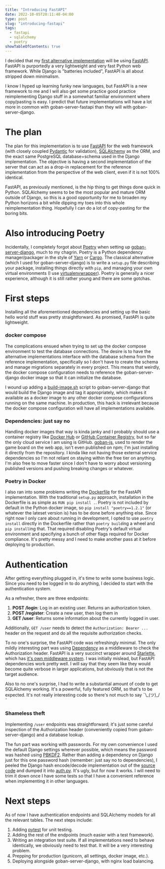 ```yaml
---
title: "Introducing FastAPI"
date: 2022-10-05T20:11:48-04:00
type: post
slug: "introducing-fastapi"
tags:
  - fastapi
  - sqlalchemy
  - poetry
showTableOfContents: true
---
```


I decided that my [first alternative implementation](https://github.com/go-recordkeeper/goban-server-fastapi) will be using [FastAPI](https://fastapi.tiangolo.com/). FastAPI is purportedly a very lightweight and very fast Python web framework. While Django is "batteries included", FastAPI is all about stripped down minimalism. 

I know I hyped up learning funky new languages, but FastAPI is a new framework to me and I will also get some practice good practice reimplementing Django stuff in a somewhat familiar environment where copy/pasting is easy. I predict that future implementations will have a lot more in common with goban-server-fastapi than they will with goban-server-django.

# The plan

The plan for this implementation is to use [FastAPI](https://fastapi.tiangolo.com/) for the web framework (with closely coupled [Pydantic](https://pydantic-docs.helpmanual.io/) for validation), [SQLAlchemy](https://www.sqlalchemy.org/) as the ORM, and the exact same PostgreSQL database+schema used in the Django implementation. The objective is having a second implementation of the server that can act as a drop-in replacement for the reference implementation from the perspective of the web client, even if it is not 100% identical.

FastAPI, as previously mentioned, is the hip thing to get things done quick in Python. SQLAlchemy seems to be the most popular and mature ORM outside of Django, so this is a good opportunity for me to broaden my Python horizons a bit while dipping my toes into this whole reimplementation thing. Hopefully I can do a lot of copy-pasting for the boring bits.

# Also introducing Poetry

Incidentally, I completely forgot about [Poetry](https://python-poetry.org/) when setting up [goban-server-django](https://github.com/go-recordkeeper/goban-server-django), much to my chagrin. Poetry is a Python dependency manager/packager in the style of [Yarn](https://yarnpkg.com/) or [Cargo](https://doc.rust-lang.org/cargo/). The classical alternative (which I used for goban-server-django) is to write a `setup.py` file describing your package, installing things directly with `pip`, and managing your own virtual environments (I use [virtualenvwrapper](https://virtualenvwrapper.readthedocs.io/en/latest/)). Poetry is generally a nicer experience, although it is still rather young and there are some gotchas.

# First steps

Installing all the aforementioned dependencies and setting up the basic hello world stuff was pretty straightforward. As promised, FastAPI is quite lightweight.

### docker compose

The complications ensued when trying to set up the docker compose environment to test the database connections. The desire is to have the alternative implementations interface with the database schema from the reference implementation, specifically so I don't have to create the schema and manage migrations separately in every project. This means that weirdly, the docker compose configuration needs to reference the goban-server-django docker image so that it can initialize the database.

I wound up adding a [build-image.sh](https://github.com/go-recordkeeper/goban-server-django/blob/main/build-image.sh) script to goban-server-django that would build the Django image and tag it appropriately, which makes it available as a docker image to any other docker compose configurations running on the same machine. In production, this hack is irrelevant because the docker compose configuration will have all implementations available.

### Dependencies: just say no

Handling docker images that way is kinda janky and I probably should use a container registry like [Docker Hub](https://hub.docker.com/) or [GitHub Container Registry](https://github.com/features/packages), but so far the only cloud service I am using is GitHub. [goban-js](https://github.com/go-recordkeeper/goban-js), used to render the game board on the web app, isn't even published on npm; I'm just installing it directly from the repository. I kinda like not having those external service dependencies so I'm not reliant on staying within the free tier on anything. I'm also free to move faster since I don't have to worry about versioning published versions and pushing breaking changes or whatever.

### Poetry in Docker

I also ran into some problems writing the [Dockerfile](https://github.com/go-recordkeeper/goban-server-fastapi/blob/main/Dockerfile) for the FastAPI implementation. With the traditional `setup.py` approach, installation in the Dockerfile is as simple as `RUN pip install .`. Poetry is not included by default in the Python docker image, so `pip install "poetry==1.2.1"` (or whatever the lateset version is) has to be done before anything else. Since right now I only care about running in development, I opted to use `poetry install` directly in the Dockerfile rather than `poetry build`ing a wheel and `pip install`ing that. That required disabling Poetry's default virtual environment and specifying a bunch of other flags required for Docker compliance. It's pretty messy and I need to make another pass at it before deploying to production.

# Authentication

After getting everything plugged in, it's time to write some business logic. Since you need to be logged in to do anything, I decided to start with the authentication system.

As a refresher, there are three endpoints:
1. **POST /login**: Log in an existing user. Returns an authorization token.
1. **POST /register**: Create a new user, then log them in
1. **GET /user**: Returns some information about the currently logged in user.

Additionally, `GET /user` needs to detect the `Authorization: Bearer ...` header on the request and do all the requisite authorization checks.

To no one's surprise, the FastAPI code was refreshingly minimal. The only mildly interesting part was using [Dependency](https://fastapi.tiangolo.com/tutorial/dependencies/) as a middleware to check the Authorization header. FastAPI is a very succinct wrapper around [Starlette](https://www.starlette.io/), which has [it's own middleware system](https://www.starlette.io/middleware/). I was initially mislead, but FastAPI dependencies work pretty well. I will say that they seem like they would become quite verbose in larger applications, but obviously that is not the target audience.

Also to no one's surprise, I had to write a substantial amount of code to get SQLAlchemy working. It's a powerful, fully featured ORM, so that's to be expected. It's not really interesting code so there's not much to say ¯\\\_(ツ)_/¯

### Shameless theft

Implementing `/user` endpoints was straightforward; it's just some careful inspection of the Authorization header (conveniently copied from goban-server-django) and a database lookup.

The fun part was working with passwords. For my own convenience I used the default Django settings wherever possible, which means the password was hashed using [PBKDF2](https://en.wikipedia.org/wiki/PBKDF2). Rather than adding a dependency on Django just for this one password hash (remember: just say no to dependencies), I peeled the Django hash encode/decode implementation out of the [source code](https://github.com/django/django/blob/c58a8acd413ccc992dd30afd98ed900897e1f719/django/contrib/auth/hashers.py#L289) and dumped it into [auth.py](https://github.com/go-recordkeeper/goban-server-fastapi/blob/35ff617ac3f5b1946523dba31af44612cb2408be/goban_server_fastapi/auth.py). It's ugly, but for now it works. I will need to trim it down once I have some tests so that I have a convenient reference when implementing it in other languages.

# Next steps

As of now I have authentication endpoints and SQLAlchemy models for all the relevant tables. The next steps include:
1. Adding [pytest](https://docs.pytest.org/) for unit testing.
1. Adding the rest of the endpoints (much easier with a test framework).
1. Writing an integration test suite. If all implementations need to behave identically, we obviously need to test that. It will be a very interesting problem.
1. Prepping for production (gunicorn, all settings, docker image, etc.).
1. Deploying alongside goban-server-django, with nginx load balancing.
